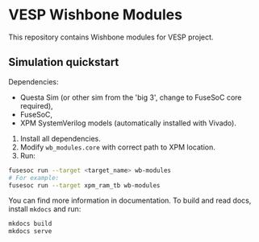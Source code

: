 # VESP Wishbone Modules
This repository contains Wishbone modules for VESP project.

## Simulation quickstart
Dependencies:
- Questa Sim (or other sim from the 'big 3', change to FuseSoC core required),
- FuseSoC,
- XPM SystemVerilog models (automatically installed with Vivado).

1. Install all dependencies.
2. Modify `wb_modules.core` with correct path to XPM location.
3. Run:
```sh
fusesoc run --target <target_name> wb-modules
# For example:
fusesoc run --target xpm_ram_tb wb-modules
```

You can find more information in documentation. To build and read docs, install `mkdocs` and run:
```sh
mkdocs build
mkdocs serve
```